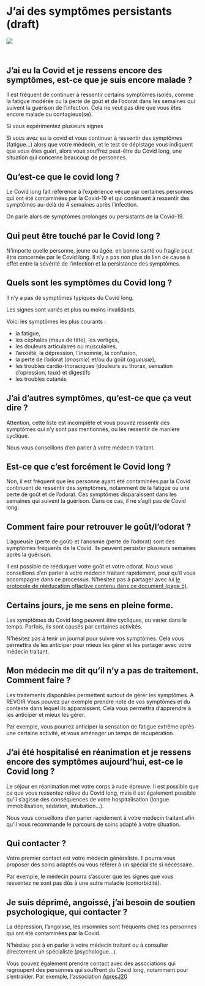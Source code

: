 # J’ai des symptômes persistants (draft)

<img src="illustrations/covid.svg">

<header></header>


## J’ai eu la Covid et je ressens encore des symptômes, est-ce que je suis encore malade ?

Il est fréquent de continuer à ressentir certains symptômes isolés, comme la fatigue modérée ou la perte de goût et de l’odorat dans les semaines qui suivent la guérison de l’infection. Cela ne veut pas dire que vous êtes encore malade ou contagieux(se).

Si vous expérimentez plusieurs signes

Si vous avez eu la covid et vous continuer à ressentir des symptômes (fatigue…) alors que votre médecin, et le test de dépistage vous indiquent que vous êtes guéri, alors vous souffrez peut-être du Covid long, une situation qui concerne beaucoup de personnes.


## Qu’est-ce que le covid long ?

Le Covid long fait référence à l’expérience vécue par certaines personnes qui ont été contaminées par la Covid-19 et qui continuent à ressentir des symptômes au-delà de 4 semaines après l’infection.

On parle alors de symptômes prolongés ou persistants de la Covid-19.


## Qui peut être touché par le Covid long ?

N’importe quelle personne, jeune ou âgée, en bonne santé ou fragile peut être concernée par le Covid long. Il n’y a pas non plus de lien de cause à effet entre la sévérité de l’infection et la persistance des symptômes.


## Quels sont les symptômes du Covid long ?

Il n’y a pas de symptômes typiques du Covid long.

Les signes sont variés et plus ou moins invalidants.

Voici les symptômes les plus courants :

* la fatigue,
* les céphalés (maux de tête), les vertiges,
* les douleurs articulaires ou musculaires,
* l’anxiété, la dépression, l’insomnie, la confusion,
* la perte de l’odorat (*anosmie*) et/ou du goût (*agueusie*),
* les troubles cardio-thoraciques (douleurs au thorax, sensation d’opression, toux) et digestifs
* les troubles cutanés


## J’ai d’autres symptômes, qu’est-ce que ça veut dire ?

Attention, cette liste est incomplète et vous pouvez ressentir des symptômes qui n’y sont pas mentionnés, ou les ressentir de manière cyclique.

Nous vous conseillons d’en parler à votre médecin traitant.


## Est-ce que c’est forcément le Covid long ?

Non, il est fréquent que les personne ayant été contaminées par la Covid continuent de ressentir des symptômes, notamment de la fatigue ou une perte de goût et de l’odorat. Ces symptômes disparaissent dans les semaines qui suivent la guérison. Dans ce cas, il ne s’agit pas de Covid long.


## Comment faire pour retrouver le goût/l’odorat ?

L’agueusie (perte de goût) et l’anosmie (perte de l’odorat) sont des symptômes fréquents de la Covid. Ils peuvent persister plusieurs semaines après la guérison.

Il est possible de rééduquer votre goût et votre odorat. Nous vous conseillons d’en parler à votre médecin traitant rapidement, pour qu’il vous accompagne dans ce processus. N’hésitez pas à partager avec lui [le protocole de rééducation oflactive contenu dans ce document (page 5)](https://www.has-sante.fr/upload/docs/application/pdf/2021-02/fiche_-_les_troubles_du_gout_et_de_lodorat.pdf).


## Certains jours, je me sens en pleine forme.

Les symptômes du Covid long peuvent être cycliques, ou varier dans le temps. Parfois, ils sont causés par certaines activités.

N’hésitez pas à tenir un journal pour suivre vos symptômes. Cela vous permettra de les anticiper pour mieux les gérer et les partager avec votre médecin traitant.


## Mon médecin me dit qu’il n’y a pas de traitement. Comment faire ?

Les traitements disponibles permettent surtout de gérer les symptômes.
A REVOIR
Vous pouvez par exemple prendre note de vos symptômes et du contexte dans lequel ils apparaissent. Cela vous permettra d’apprendre à les anticiper et mieux les gérer.

Par exemple, vous pourrez anticiper la sensation de fatigue extrême après une certaine activité, et vous aménager un temps de récupération.


## J’ai été hospitalisé en réanimation et je ressens encore des symptômes aujourd’hui, est-ce le Covid long ?

Le séjour en réanimation met votre corps à rude épreuve. Il est possible que ce que vous ressentez relève du Covid long, mais il est également possible qu’il s’agisse des conséquences de votre hospitalisation (longue immobilisation, sédation, intubation…).

Nous vous conseillons d’en parler rapidement à votre médecin traitant afin qu’il vous recommande le parcours de soins adapté à votre situation.


## Qui contacter ?

Votre premier contact est votre médecin généraliste. Il pourra vous proposer des soins adaptés ou vous référer à un spécialiste si nécéssaire.

Par exemple, le médecin pourra s’assurer que les signes que vous ressentez ne sont pas dûs à une autre maladie (comorbidité).


## Je suis déprimé, angoissé, j’ai besoin de soutien psychologique, qui contacter ?

La dépression, l’angoisse, les insomnies sont fréquents chez les personnes qui ont été contaminées par la Covid.

N’hésitez pas à en parler à votre médecin traitant ou à consulter directement un spécialiste (psychologue…).

Vous pouvez également prendre contact avec des associations qui regroupent des personnes qui souffrent du Covid long, notamment pour s’entraider.
Par exemple, l’association [AprèsJ20](https://www.apresj20.fr/)

